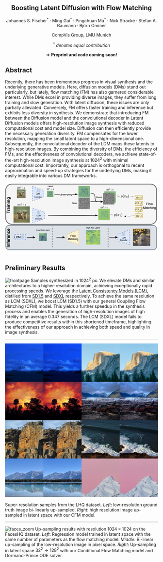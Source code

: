 <p align="center">
 <h2 align="center">Boosting Latent Diffusion with Flow Matching</h2>
 <p align="center"> 
 Johannes S. Fischer<sup>*</sup> · Ming Gui<sup>*</sup> · Pingchuan Ma<sup>*</sup> · 
 <!-- </p>
  <p align="center">  -->
 Nick Stracke · Stefan A. Baumann · Björn Ommer
 </p>
 <p align="center"> 
CompVis Group, LMU Munich
 </p>
  <p align="center"> <sup>*</sup> <i>denotes equal contribution</i> </p>
</p>

<p align="center">
&rArr; <b>Preprint and code coming soon!</b>
</p>

## Abstract

Recently, there has been tremendous progress in visual synthesis and the underlying generative models.
Here, diffusion models (DMs) stand out particularly, but lately, flow matching (FM) has also garnered
considerable interest. While DMs excel in providing diverse images, they suffer from long training and
slow generation. With latent diffusion, these issues are only partially alleviated. Conversely, FM offers
faster training and inference but exhibits less diversity in synthesis. We demonstrate that introducing FM between the Diffusion model and the convolutional decoder in Latent Diffusion models offers high-resolution image synthesis with reduced computational cost and model size.  Diffusion can then efficiently provide the necessary generation diversity. FM compensates for the lower resolution, mapping the small latent space to a high-dimensional one.
Subsequently, the convolutional decoder of the LDM maps these latents to high-resolution images. By
combining the diversity of DMs, the efficiency of FMs, and the effectiveness of convolutional decoders, we
achieve state-of-the-art high-resolution image synthesis at $1024^2$ with minimal computational
cost. Importantly, our approach is orthogonal to recent approximation and speed-up strategies for the
underlying DMs, making it easily integrable into various DM frameworks.

![pipeline](figs/pipeline_SR.png)


## Preliminary Results

![frontpage](https://github.com/CompVis/fm-boosting/blob/main/figs/front-page-fig.png)
Samples synthesized in $`1024^2`$ px. We elevate DMs and similar architectures to a higher-resolution domain, achieving exceptionally rapid processing speeds. We leverage the [Latent Consistency Models (LCM)](https://arxiv.org/abs/2310.04378), distilled from [SD1.5](https://arxiv.org/abs/2112.10752)  and [SDXL](https://arxiv.org/abs/2307.01952) respectively. To achieve the same resolution as LCM (SDXL), we boost LCM (SD1.5) with our general Coupling Flow Matching (CFM) model. This yields a further speedup in the synthesis process and enables the generation of high-resolution images of high fidelity in an average $`0.347`$ seconds. The LCM (SDXL) model fails to produce competitive results within this shortened timeframe, highlighting the effectiveness of our approach in achieving both speed and quality in image synthesis.

---

![](https://github.com/CompVis/fm-boosting/blob/main/figs/LHQ.jpg)

Super-resolution samples from the LHQ dataset. *Left*: low-resolution ground truth image bi-linearly up-sampled. *Right*: high resolution image up-sampled in latent space with our CFM model.

---

![faces_zoom](https://github.com/CompVis/fm-boosting/blob/main/figs/faces-hq-zoom.png)
Up-sampling results with resolution $`1024 \times 1024`$ on the FacesHQ dataset. *Left*: Regression model trained in latent space with the same number of parameters as the flow matching model. *Middle*: Bi-linear up-sampling of the low-resolution image in pixel space. *Right*: Up-sampling in latent space $`32^2 \rightarrow 128^2`$ with our Conditional Flow Matching model and Dormand-Prince ODE solver.

